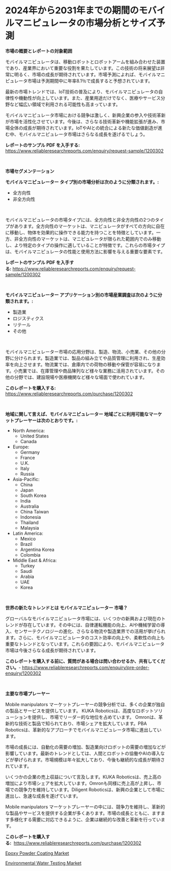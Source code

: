 <p><h1>2024年から2031年までの期間のモバイルマニピュレータの市場分析とサイズ予測</h1></p><p><strong>市場の概要とレポートの対象範囲</strong></p>
<p><p>モバイルマニピュレータは、移動ロボットとロボットアームを組み合わせた装置であり、産業界において重要な役割を果たしています。この技術の将来展望は非常に明るく、市場の成長が期待されています。市場予測によれば、モバイルマニピュレータ市場は予測期間中に年率8.1％で成長すると予想されています。</p><p>最新の市場トレンドでは、IoT技術の普及により、モバイルマニピュレータの自律性や機動性が向上しています。また、産業用途だけでなく、医療やサービス分野など幅広い領域で利用される可能性も高まっています。</p><p>モバイルマニピュレータ市場における競争は激しく、新興企業の参入や技術革新が市場を活性化させています。今後は、さらなる技術革新や機能拡張が進み、市場全体の成長が期待されています。IoTやAIとの統合による新たな価値創造が進む中、モバイルマニピュレータ市場はさらなる成長を遂げるでしょう。</p></p>
<p><strong>レポートのサンプル PDF を入手する:</strong> <a href="https://www.reliableresearchreports.com/enquiry/request-sample/1200302">https://www.reliableresearchreports.com/enquiry/request-sample/1200302</a></p>
<p>&nbsp;</p>
<p><strong>市場セグメンテーション</strong></p>
<p><strong>モバイルマニピュレーター タイプ別の市場分析は次のように分類されます。:</strong></p>
<p><ul><li>全方向性</li><li>非全方向性</li></ul></p>
<p>&nbsp;</p>
<p><p>モバイルマニピュレータの市場タイプには、全方向性と非全方向性の2つのタイプがあります。全方向性のマーケットは、マニピュレータがすべての方向に自在に移動し、物体を効果的に操作できる能力を持つことを特徴としています。一方、非全方向性のマーケットは、マニピュレータが限られた範囲内でのみ移動し、より特定のタイプの操作に適していることが特徴です。これらの市場タイプは、モバイルマニピュレータの性能と使用方法に影響を与える重要な要素です。</p></p>
<p><strong>レポートのサンプル PDF を入手する:</strong>&nbsp;<a href="https://www.reliableresearchreports.com/enquiry/request-sample/1200302">https://www.reliableresearchreports.com/enquiry/request-sample/1200302</a></p>
<p>&nbsp;</p>
<p><strong> モバイルマニピュレーター アプリケーション別の市場産業調査は次のように分類されます。:</strong></p>
<p><ul><li>製造業</li><li>ロジスティクス</li><li>リテール</li><li>その他</li></ul></p>
<p>&nbsp;</p>
<p><p>モバイルマニピュレーター市場の応用分野は、製造、物流、小売業、その他の分野に分けられます。製造業では、製品の組み立てや品質管理に利用され、生産効率を向上させます。物流業では、倉庫内での荷物の移動や保管が容易になります。小売業では、在庫管理や商品陳列など様々な業務に活用されています。その他の分野では、建設現場や医療機関など様々な場面で使われています。</p></p>
<p><strong>このレポートを購入する:</strong>&nbsp; <a href="https://www.reliableresearchreports.com/purchase/1200302">https://www.reliableresearchreports.com/purchase/1200302</a></p>
<p>&nbsp;</p>
<p><strong>地域に関して言えば、モバイルマニピュレーター 地域ごとに利用可能なマーケットプレーヤーは次のとおりです。:</strong></p>
<p><ul>
    <li>
        North America:
        <ul>
            <li>United States</li>
            <li>Canada</li>
        </ul>
    </li>
    <li>
        Europe:
        <ul>
            <li>Germany</li>
            <li>France</li>
            <li>U.K.</li>
            <li>Italy</li>
            <li>Russia</li>
        </ul>
    </li>
    <li>
        Asia-Pacific:
        <ul>
            <li>China</li>
            <li>Japan</li>
            <li>South Korea</li>
            <li>India</li>
            <li>Australia</li>
            <li>China Taiwan</li>
            <li>Indonesia</li>
            <li>Thailand</li>
            <li>Malaysia</li>
        </ul>
    </li>
    <li>
        Latin America:
        <ul>
            <li>Mexico</li>
            <li>Brazil</li>
            <li>Argentina Korea</li>
            <li>Colombia</li>
        </ul>
    </li>
    <li>
        Middle East & Africa:
        <ul>
            <li>Turkey</li>
            <li>Saudi</li>
            <li>Arabia</li>
            <li>UAE</li>
            <li>Korea</li>
        </ul>
    </li>
    </ul></p>
<p>&nbsp;</p>
<p><strong>世界の新たなトレンドとは モバイルマニピュレーター 市場？</strong></p>
<p><p>グローバルなモバイルマニピュレータ市場には、いくつかの新興および現在のトレンドが存在しています。その中には、自律運転機能の向上、AIや機械学習の導入、センサーテクノロジーの進化、さらなる物流や製造業界での活用が挙げられます。さらに、モバイルマニピュレータのコスト効率の向上や、柔軟性の向上も重要なトレンドとなっています。これらの要因により、モバイルマニピュレータ市場は今後さらなる成長が期待されています。</p></p>
<p><strong>このレポートを購入する前に、質問がある場合は問い合わせるか、共有してください。</strong>- <a href="https://www.reliableresearchreports.com/enquiry/pre-order-enquiry/1200302">https://www.reliableresearchreports.com/enquiry/pre-order-enquiry/1200302</a></p>
<p>&nbsp;</p>
<p><strong>主要な市場プレーヤー</strong></p>
<p><p>Mobile manipulators マーケットプレーヤーの競争分析では、多くの企業が独自の製品とサービスを提供しています。 KUKA Roboticsは、高度なロボットソリューションを提供し、市場でリーダー的な地位を占めています。 Omronは、革新的な技術と製品で知られており、市場シェアを拡大しています。PBA Roboticsは、革新的なアプローチでモバイルマニピュレータ市場に進出しています。</p><p>市場の成長には、自動化の需要の増加、製造業向けロボットの需要の増加などが影響しています。最新のトレンドとしては、人間とロボットの協働やAIの導入などが挙げられます。市場規模は年々拡大しており、今後も継続的な成長が期待されています。</p><p>いくつかの企業の売上収益について言及します。KUKA Roboticsは、売上高の増加により市場シェアを拡大しています。Omronも同様に売上高が上昇し、市場での競争力を維持しています。Diligent Roboticsは、新興の企業として市場に進出し、急速な成長を遂げています。</p><p>Mobile manipulators マーケットプレーヤーの中には、競争力を維持し、革新的な製品やサービスを提供する企業が多くあります。市場の成長とともに、ますます多様化する需要に対応できるように、企業は継続的な改善と革新を行っています。</p></p>
<p><strong>このレポートを購入する:</strong>&nbsp;&nbsp;<a href="https://www.reliableresearchreports.com/purchase/1200302">https://www.reliableresearchreports.com/purchase/1200302</a></p>
<p><p><a href="https://changeable-paste-463.notion.site/Epoxy-Powder-Coating-Market-Offer-Valuable-Insights-into-Market-Size-Market-Share-Market-Trends-a-e0ba3fff5c2f4bd9b453e587ffdb992e">Epoxy Powder Coating Market</a></p><p><a href="https://fuschia-pecorino-a6d.notion.site/Environmental-Water-Testing-Market-Challenges-Opportunities-and-Growth-Drivers-and-Major-Market-P-1d23cd816fe4457db9d49919310de3b4">Environmental Water Testing Market</a></p></p>